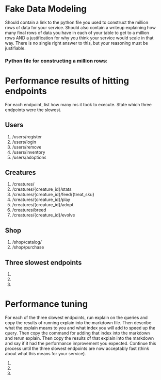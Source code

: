 # Fake Data Modeling
Should contain a link to the python file you used to construct the million rows of data for your service. Should also contain a writeup explaining how many final rows of data you have in each of your table to get to a million rows AND a justification for why you think your service would scale in that way. There is no single right answer to this, but your reasoning must be justifiable.
### Python file for constructing a million rows: 

# Performance results of hitting endpoints
For each endpoint, list how many ms it took to execute. State which three endpoints were the slowest.

## Users
1. /users/register
2. /users/login
3. /users/remove
4. /users/inventory
5. /users/adoptions

## Creatures
1. /creatures/
2. /creatures/{creature_id}/stats
3. /creatures/{creature_id}/feed/{treat_sku}
4. /creatures/{creature_id}/play
5. /creatures/{creature_id}/adopt
6. /creatures/breed
7. /creatures/{creature_id}/evolve

## Shop
1. /shop/catalog/
2. /shop/purchase

## Three slowest endpoints
1.
2.
3.

# Performance tuning
For each of the three slowest endpoints, run explain on the queries and copy the results of running explain into the markdown file. Then describe what the explain means to you and what index you will add to speed up the query. Then copy the command for adding that index into the markdown and rerun explain. Then copy the results of that explain into the markdown and say if it had the performance improvement you expected. Continue this process until the three slowest endpoints are now acceptably fast (think about what this means for your service).

1.
2.
3.
